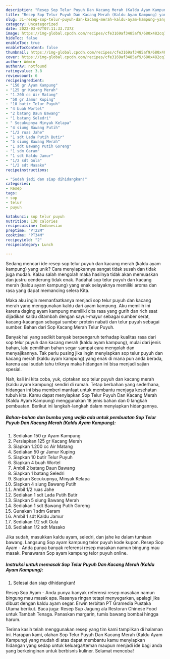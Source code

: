 ```yaml
---
description: "Resep Sop Telur Puyuh Dan Kacang Merah (Kaldu Ayam Kampung) yang Bisa Manjain Lidah"
title: "Resep Sop Telur Puyuh Dan Kacang Merah (Kaldu Ayam Kampung) yang Bisa Manjain Lidah"
slug: 31-resep-sop-telur-puyuh-dan-kacang-merah-kaldu-ayam-kampung-yang-bisa-manjain-lidah
category: Uncategorized
date: 2022-03-07T07:11:33.737Z
image: https://img-global.cpcdn.com/recipes/cfe3169af3485af9/680x482cq70/sop-telur-puyuh-dan-kacang-merah-kaldu-ayam-kampung-foto-resep-utama.jpg
hideToc: false
enableToc: true
enableTocContent: false
thumbnail: https://img-global.cpcdn.com/recipes/cfe3169af3485af9/680x482cq70/sop-telur-puyuh-dan-kacang-merah-kaldu-ayam-kampung-foto-resep-utama.jpg
cover: https://img-global.cpcdn.com/recipes/cfe3169af3485af9/680x482cq70/sop-telur-puyuh-dan-kacang-merah-kaldu-ayam-kampung-foto-resep-utama.jpg
author: Admin
authorAv: notfound
ratingvalue: 3.8
reviewcount: 6
recipeingredient:
- "150 gr Ayam Kampung"
- "125 gr Kacang Merah"
- "1.200 cc Air Matang"
- "50 gr Jamur Kuping"
- "10 butir Telur Puyuh"
- "4 buah Wortel"
- "2 batang Daun Bawang"
- "1 batang Seledri"
- " Secukupnya Minyak Kelapa"
- "4 siung Bawang Putih"
- "1/2 ruas Jahe"
- "1 sdt Lada Putih Butir"
- "5 siung Bawang Merah"
- "1 sdt Bawang Putih Goreng"
- "1 sdm Garam"
- "1 sdt Kaldu Jamur"
- "1/2 sdt Gula"
- "1/2 sdt Masako"
recipeinstructions:

- "Sudah jadi dan siap dihidangkan!"
categories:
- Resep
tags:
- sop
- telur
- puyuh

katakunci: sop telur puyuh 
nutrition: 130 calories
recipecuisine: Indonesian
preptime: "PT22M"
cooktime: "PT34M"
recipeyield: "2"
recipecategory: Lunch

---
```





Sedang mencari ide resep sop telur puyuh dan kacang merah (kaldu ayam kampung) yang unik? Cara menyiapkannya sangat tidak susah dan tidak juga mudah. Kalau salah mengolah maka hasilnya tidak akan memuaskan dan justru cenderung tidak enak. Padahal sop telur puyuh dan kacang merah (kaldu ayam kampung) yang enak selayaknya memiliki aroma dan rasa yang dapat memancing selera Kita.





Maka aku ingin memanfaatkanya menjadi sop telur puyuh dan kacang merah yang menggunakan kaldu dari ayam kampung. Aku memilih ini karena daging ayam kampung memiliki cita rasa yang gurih dan rich saat dijadikan kaldu ditambah dengan sayur-mayur sebagai sumber serat, kacang-kacangan sebagai sumber protein nabati dan telur puyuh sebagai sumber. Bahan dari Sop Kacang Merah Telur Puyuh.

Banyak hal yang sedikit banyak berpengaruh terhadap kualitas rasa dari sop telur puyuh dan kacang merah (kaldu ayam kampung), mulai dari jenis bahan, lalu pemilihan bahan segar sampai cara mengolah dan menyajikannya. Tak perlu pusing jika ingin menyiapkan sop telur puyuh dan kacang merah (kaldu ayam kampung) yang enak di mana pun anda berada, karena asal sudah tahu triknya maka hidangan ini bisa menjadi sajian spesial.






Nah, kali ini kita coba, yuk, ciptakan sop telur puyuh dan kacang merah (kaldu ayam kampung) sendiri di rumah. Tetap berbahan yang sederhana, hidangan ini bisa memberi manfaat untuk membantu menjaga kesehatan tubuh kita. Kamu dapat menyiapkan Sop Telur Puyuh Dan Kacang Merah (Kaldu Ayam Kampung) menggunakan 18 jenis bahan dan 0 langkah pembuatan. Berikut ini langkah-langkah dalam menyiapkan hidangannya.

<!--inarticleads1-->

##### Bahan-bahan dan bumbu yang wajib ada untuk pembuatan Sop Telur Puyuh Dan Kacang Merah (Kaldu Ayam Kampung):

1. Sediakan 150 gr Ayam Kampung
1. Persiapkan 125 gr Kacang Merah
1. Siapkan 1.200 cc Air Matang
1. Sediakan 50 gr Jamur Kuping
1. Siapkan 10 butir Telur Puyuh
1. Siapkan 4 buah Wortel
1. Ambil 2 batang Daun Bawang
1. Siapkan 1 batang Seledri
1. Siapkan  Secukupnya, Minyak Kelapa
1. Siapkan 4 siung Bawang Putih
1. Ambil 1/2 ruas Jahe
1. Sediakan 1 sdt Lada Putih Butir
1. Siapkan 5 siung Bawang Merah
1. Sediakan 1 sdt Bawang Putih Goreng
1. Gunakan 1 sdm Garam
1. Ambil 1 sdt Kaldu Jamur
1. Sediakan 1/2 sdt Gula
1. Sediakan 1/2 sdt Masako


Jika sudah, masukkan kaldu ayam, seledri, dan jahe ke dalam tumisan bawang. Langsung Sop ayam kampung telor puyuh kode kupon. Resep Sop Ayam - Anda punya banyak referensi resep masakan namun bingung mau masak. Penawaran Sop ayam kampung telor puyuh online. 

<!--inarticleads2-->

##### Instruksi untuk memasak Sop Telur Puyuh Dan Kacang Merah (Kaldu Ayam Kampung):


1. Selesai dan siap dihidangkan!

Resep Sop Ayam - Anda punya banyak referensi resep masakan namun bingung mau masak apa. Rasanya ringan tetapi menyegarkan, apalagi jika dibuat dengan kaldu ayam segar. Erwin terbitan PT Gramedia Pustaka Utama berikut. Baca juga: Resep Sup Jagung ala Restoran Chinese Food untuk Tambah Tenaga. Panaskan margarin, tumis bawang bombai hingga harum. 

Terima kasih telah menggunakan resep yang tim kami tampilkan di halaman ini. Harapan kami, olahan Sop Telur Puyuh Dan Kacang Merah (Kaldu Ayam Kampung) yang mudah di atas dapat membantu kamu menyiapkan hidangan yang sedap untuk keluarga/teman maupun menjadi ide bagi anda yang berkeinginan untuk berbisnis kuliner. Selamat mencoba!
